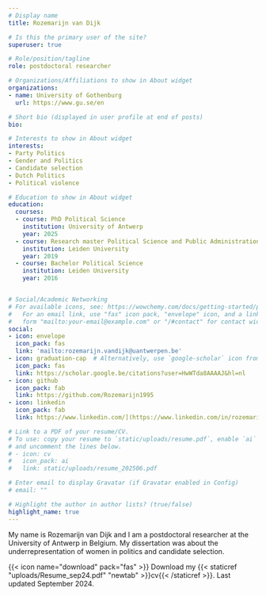 ```yaml
---
# Display name
title: Rozemarijn van Dijk

# Is this the primary user of the site?
superuser: true

# Role/position/tagline
role: postdoctoral researcher

# Organizations/Affiliations to show in About widget
organizations:
- name: University of Gothenburg
  url: https://www.gu.se/en

# Short bio (displayed in user profile at end of posts)
bio:

# Interests to show in About widget
interests:
- Party Politics
- Gender and Politics
- Candidate selection
- Dutch Politics
- Political violence

# Education to show in About widget
education:
  courses:
  - course: PhD Political Science
    institution: University of Antwerp
    year: 2025
  - course: Research master Political Science and Public Administration
    institution: Leiden University
    year: 2019
  - course: Bachelor Political Science
    institution: Leiden University
    year: 2016


# Social/Academic Networking
# For available icons, see: https://wowchemy.com/docs/getting-started/page-builder/#icons
#   For an email link, use "fas" icon pack, "envelope" icon, and a link in the
#   form "mailto:your-email@example.com" or "/#contact" for contact widget.
social:
- icon: envelope
  icon_pack: fas
  link: 'mailto:rozemarijn.vandijk@uantwerpen.be'
- icon: graduation-cap  # Alternatively, use `google-scholar` icon from `ai` icon pack
  icon_pack: fas
  link: https://scholar.google.be/citations?user=HwWTda8AAAAJ&hl=nl
- icon: github
  icon_pack: fab
  link: https://github.com/Rozemarijn1995
- icon: linkedin
  icon_pack: fab
  link: https://www.linkedin.com/](https://www.linkedin.com/in/rozemarijnvandijk/

# Link to a PDF of your resume/CV.
# To use: copy your resume to `static/uploads/resume.pdf`, enable `ai` icons in `params.toml`, 
# and uncomment the lines below.
# - icon: cv
#   icon_pack: ai
#   link: static/uploads/resume_202506.pdf

# Enter email to display Gravatar (if Gravatar enabled in Config)
# email: ""

# Highlight the author in author lists? (true/false)
highlight_name: true
---
```


My name is Rozemarijn van Dijk and I am a postdoctoral researcher at the University of Antwerp in Belgium. My dissertation was about the underrepresentation of women in politics and candidate selection. 

{{< icon name="download" pack="fas" >}} Download my {{< staticref "uploads/Resume_sep24.pdf" "newtab" >}}cv{{< /staticref >}}. Last updated September 2024.
